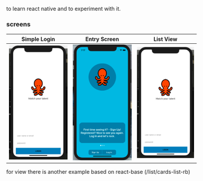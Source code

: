 to learn react native and to experiment with it. 

### screens

|Simple Login|Entry Screen|List View|
|--|--|--|
|<img src="./docs/images/simple-login.png" width="200">|<img src="./docs/images/entry-screen.png" width="200">|<img src="./docs/images/simple-login.png" width="200">|<img src="./docs/images/entry-screen.png" width="200">|


for  view there is another example based on react-base (/list/cards-list-rb)
